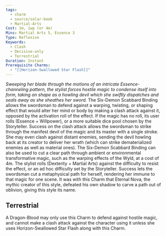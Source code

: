 ```yaml
---
tags:
  - charm
  - source/solar-book
  - Martial-Arts
Cost: 1m, 1wp (or 4m)
Mins: Martial Arts 5, Essence 3
Type: Reflexive
Keywords:
  - Clash
  - Decisive-only
  - Terrestrial
Duration: Instant
Prerequisite Charms:
  - "[[Horizon-Swallowed Star Flash]]"
---
```

*Sweeping her blade through the motions of an intricate Essence-channeling pattern, the stylist forces hostile magic to condense itself into form, taking on shape as a howling devil which she swiftly dispatches and seals away as she sheathes her sword.*
The Six-Demon Scabbard Binding allows the swordsman to defend against a warping, twisting, or shaping effect that would alter her mind or body by making a clash attack against it, opposed by the activation roll of the effect. If the magic has no roll, its user rolls (Essence + Willpower), or a more suitable dice pool chosen by the Storyteller. Success on the clash attack allows the swordsman to strike through the manifest devil of the magic and its master with a single stroke. She may even clash against distant enemies, sending the devil howling back at its creator to deliver her wrath (which can strike dematerialized enemies as well as material ones).
The Six-Demon Scabbard Binding can also be used to cut a clear path through ambient or environmental transformative magic, such as the warping effects of the Wyld, at a cost of 4m. The stylist rolls (Dexterity + Martial Arts) against the difficulty to resist the effect, or an ad hoc difficulty set by the Storyteller. Success lets the swordsman cut a metaphysical path for herself, rendering her immune to that magic for one scene. It was with this Charm that Eternal Nova, the mythic creator of this style, defeated his own shadow to carve a path out of oblivion, giving this style its name. 
## Terrestrial
A Dragon-Blood may only use this Charm to defend against hostile magic, and cannot make a clash attack against the character using it unless she uses Horizon-Swallowed Star Flash along with this Charm.